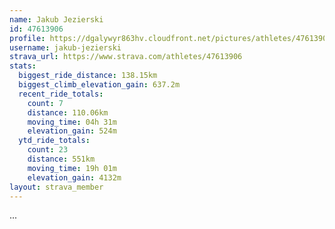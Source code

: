 ```yaml
---
name: Jakub Jezierski
id: 47613906
profile: https://dgalywyr863hv.cloudfront.net/pictures/athletes/47613906/14681924/1/large.jpg
username: jakub-jezierski
strava_url: https://www.strava.com/athletes/47613906
stats:
  biggest_ride_distance: 138.15km
  biggest_climb_elevation_gain: 637.2m
  recent_ride_totals:
    count: 7
    distance: 110.06km
    moving_time: 04h 31m
    elevation_gain: 524m
  ytd_ride_totals:
    count: 23
    distance: 551km
    moving_time: 19h 01m
    elevation_gain: 4132m
layout: strava_member
--- 
```

...
